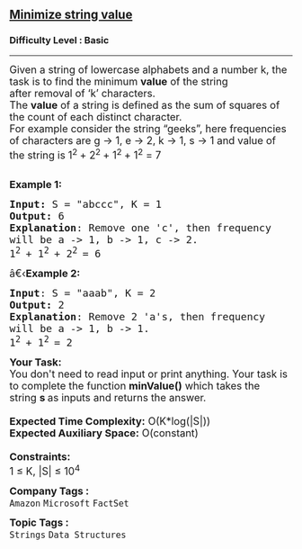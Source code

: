 <h2><a href="https://practice.geeksforgeeks.org/problems/minimize-string-value1010/1?page=7&difficulty[]=-1&category[]=Arrays&category[]=Strings&category[]=Linked%20List&sortBy=submissions">Minimize string value</a></h2><h3>Difficulty Level : Basic</h3><hr><div class="problems_problem_content__Xm_eO"><p><span style="font-size:18px">Given a string of lowercase alphabets and a number k, the task is to find the&nbsp;minimum <strong>value</strong> of the string after&nbsp;removal of ‘k’ characters.&nbsp;<br>
The <strong>value</strong>&nbsp;of a string is defined as the sum of squares of the count of each distinct character.<br>
For example consider the string “geeks”, here frequencies of characters are g -&gt; 1, e -&gt; 2, k -&gt; 1, </span><span style="font-size:18px">s -&gt; 1 and value of the string is 1<sup>2 </sup>+ 2<sup>2 </sup>+ 1<sup>2 </sup>+ 1<sup>2</sup> = 7</span><br>
&nbsp;</p>

<p><span style="font-size:18px"><strong>Example 1:</strong></span></p>

<pre><span style="font-size:18px"><strong>Input: </strong>S = "abccc", K = 1
<strong>Output:</strong> 6
<strong>Explanation</strong>: Remove one 'c', then frequency
will be a -&gt; 1, b -&gt; 1, c -&gt; 2.
1<sup>2 </sup>+ 1<sup>2 </sup>+ 2<sup>2 </sup>= 6</span>
</pre>

<p><span style="font-size:18px">â€‹<strong>Example 2:</strong></span></p>

<pre><span style="font-size:18px"><strong>Input</strong>: S = "aaab", K = 2
<strong>Output:</strong> 2
<strong>Explanation</strong>: Remove 2 'a's, then frequency
will be a -&gt; 1, b -&gt; 1.
1<sup>2 </sup>+ 1<sup>2</sup><sup> </sup>= 2</span>
</pre>

<p><span style="font-size:18px"><strong>Your Task:&nbsp;&nbsp;</strong><br>
You don't need to read input or print anything. Your task is to complete the function&nbsp;<strong>minValue()</strong>&nbsp;which takes the string&nbsp;<strong>s&nbsp;</strong>as inputs and returns the answer.<br>
<br>
<strong>Expected Time Complexity:</strong>&nbsp;O(K*log(|S|))<br>
<strong>Expected Auxiliary Space:</strong>&nbsp;O(constant)<br>
<br>
<strong>Constraints:</strong><br>
1 ≤ K, |S| ≤ 10<sup>4</sup></span></p>
</div><p><span style=font-size:18px><strong>Company Tags : </strong><br><code>Amazon</code>&nbsp;<code>Microsoft</code>&nbsp;<code>FactSet</code>&nbsp;<br><p><span style=font-size:18px><strong>Topic Tags : </strong><br><code>Strings</code>&nbsp;<code>Data Structures</code>&nbsp;